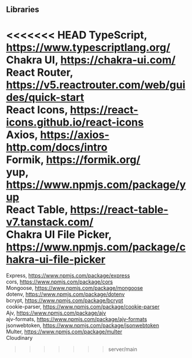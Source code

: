 ## Libraries

<<<<<<< HEAD
TypeScript, https://www.typescriptlang.org/ \
Chakra UI, https://chakra-ui.com/ \
React Router, https://v5.reactrouter.com/web/guides/quick-start \
React Icons, https://react-icons.github.io/react-icons \
Axios, https://axios-http.com/docs/intro \
Formik, https://formik.org/ \
yup, https://www.npmjs.com/package/yup \
React Table, https://react-table-v7.tanstack.com/ \
Chakra UI File Picker, https://www.npmjs.com/package/chakra-ui-file-picker
=======
Express, https://www.npmjs.com/package/express \
cors, https://www.npmjs.com/package/cors \
Mongoose, https://www.npmjs.com/package/mongoose \
dotenv, https://www.npmjs.com/package/dotenv \
bcrypt, https://www.npmjs.com/package/bcrypt \
cookie-parser, https://www.npmjs.com/package/cookie-parser \
Ajv, https://www.npmjs.com/package/ajv \
ajv-formats, https://www.npmjs.com/package/ajv-formats \
jsonwebtoken, https://www.npmjs.com/package/jsonwebtoken \
Multer, https://www.npmjs.com/package/multer \
Cloudinary
>>>>>>> server/main
